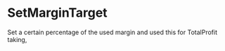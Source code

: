 # SetMarginTarget
Set a certain percentage of the used margin and used this for TotalProfit taking,
